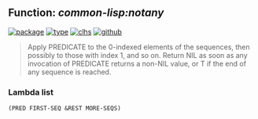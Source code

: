## Function: ***common-lisp:notany***
[![package](https://img.shields.io/badge/Package-COMMON--LISP-5f9ea0.svg?style=social&colorA=999999)](../) [![type](https://img.shields.io/badge/Type-Function-5f9ea0.svg?style=social&colorA=999999)](../#function) [![clhs](https://img.shields.io/badge/CLHS-NOTANY-5f9ea0.svg?style=social&colorA=999999)](http://www.lispworks.com/documentation/HyperSpec/Body/f_everyc.htm) [![github](https://img.shields.io/badge/GitHub-View_the_source-5f9ea0.svg?style=social&colorA=999999&logo=github)](https://github.com/sbcl/sbcl/blob/master/src/code/quantifiers.lisp/) 

> Apply PREDICATE to the 0-indexed elements of the sequences, then
> possibly to those with index 1, and so on. Return NIL as soon
> as any invocation of PREDICATE returns a non-NIL value, or T if the end
> of any sequence is reached.

### Lambda list
```
(PRED FIRST-SEQ &REST MORE-SEQS)
```
